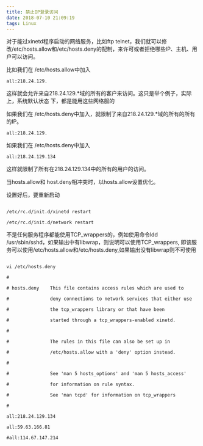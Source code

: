 ```yaml
---
title: 禁止IP登录访问
date: 2018-07-10 21:09:19
tags: Linux
---
```

对于能过xinetd程序启动的网络服务，比如ftp telnet，我们就可以修改/etc/hosts.allow和/etc/hosts.deny的配制，来许可或者拒绝哪些IP、主机、用户可以访问。

比如我们在 /etc/hosts.allow中加入

    all:218.24.129.

这样就会允许来自218.24.129.*域的所有的客户来访问。这只是举个例子，实际上，系统默认状态 下，都是能用这些网络服的

如果我们在 /etc/hosts.deny中加入，就限制了来自218.24.129.*域的所有的所有的IP。

    all:218.24.129.

如果我们在 /etc/hosts.deny中加入

    all:218.24.129.134

这样就限制了所有在218.24.129.134中的所有的用户的访问。

当hosts.allow和 host.deny相冲突时，以hosts.allow设置优化。

设置好后，要重新启动
```
/etc/rc.d/init.d/xinetd restart
/etc/rc.d/init.d/network restart
```
 

不是任何服务程序都能使用TCP_wrappers的，例如使用命令ldd /usr/sbin/sshd，如果输出中有libwrap，则说明可以使用TCP_wrappers, 即该服务可以使用/etc/hosts.allow和/etc/hosts.deny,如果输出没有libwrap则不可使用

```
vi /etc/hosts.deny
#
# hosts.deny    This file contains access rules which are used to
#               deny connections to network services that either use
#               the tcp_wrappers library or that have been
#               started through a tcp_wrappers-enabled xinetd.
#
#               The rules in this file can also be set up in
#               /etc/hosts.allow with a 'deny' option instead.
#
#               See 'man 5 hosts_options' and 'man 5 hosts_access'
#               for information on rule syntax.
#               See 'man tcpd' for information on tcp_wrappers
#
all:218.24.129.134
all:59.63.166.81
#all:114.67.147.214
```